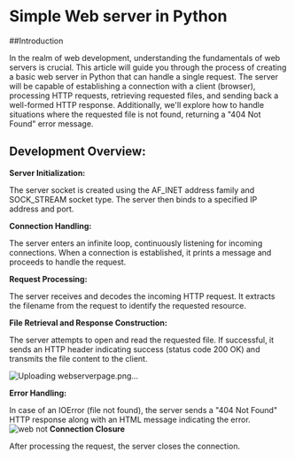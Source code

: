 # Simple Web server in Python

##Introduction

In the realm of web development, understanding the fundamentals of web servers is crucial. This article will guide you through the process of creating a basic web server in Python that can handle a single request. The server will be capable of establishing a connection with a client (browser), processing HTTP requests, retrieving requested files, and sending back a well-formed HTTP response. Additionally, we'll explore how to handle situations where the requested file is not found, returning a "404 Not Found" error message.

## Development Overview:

**Server Initialization:**

The server socket is created using the AF_INET address family and SOCK_STREAM socket type. The server then binds to a specified IP address and port.

**Connection Handling:**

The server enters an infinite loop, continuously listening for incoming connections. When a connection is established, it prints a message and proceeds to handle the request.

**Request Processing:**

The server receives and decodes the incoming HTTP request. It extracts the filename from the request to identify the requested resource.

**File Retrieval and Response Construction:**

The server attempts to open and read the requested file. If successful, it sends an HTTP header indicating success (status code 200 OK) and transmits the file content to the client.

![Uploading webserverpage.png…]()


**Error Handling:**

In case of an IOError (file not found), the server sends a "404 Not Found" HTTP response along with an HTML message indicating the error.
![web not](https://github.com/AfrahSaud36/WebServer/assets/138797663/0bb6cb18-f830-4fa2-9dbe-6ce5df4cd946)
**Connection Closure**

After processing the request, the server closes the connection.


